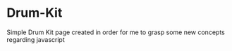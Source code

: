 # Drum-Kit

Simple Drum Kit page created in order for me to grasp some new concepts regarding javascript
